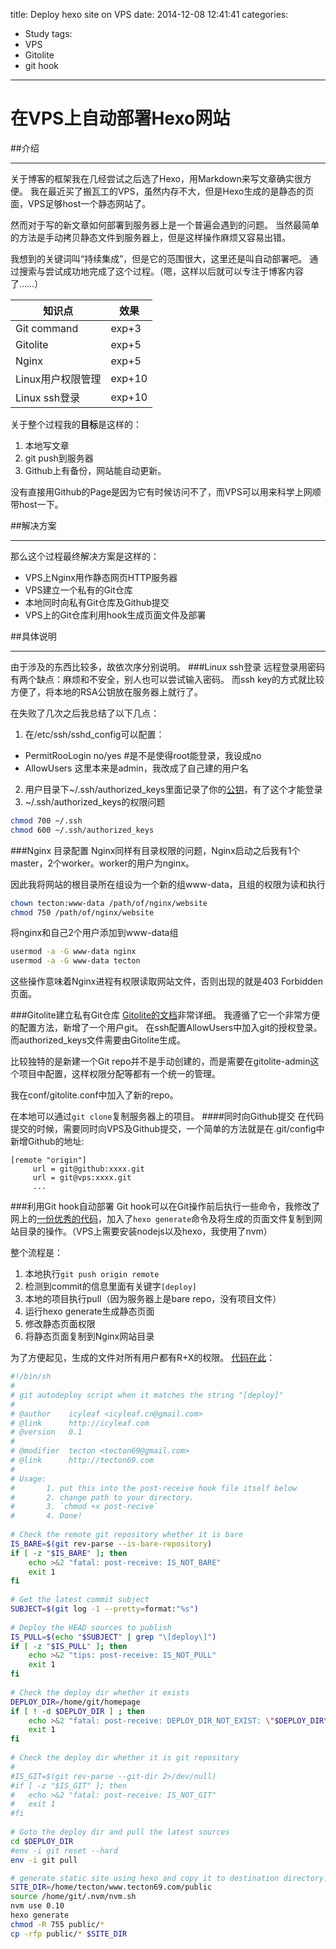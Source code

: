 title: Deploy hexo site on VPS
date: 2014-12-08 12:41:41
categories:
  - Study
tags:
  - VPS
  - Gitolite
  - git hook
---

在VPS上自动部署Hexo网站
=====================

##介绍
- - -
关于博客的框架我在几经尝试之后选了Hexo，用Markdown来写文章确实很方便。
我在最近买了搬瓦工的VPS，虽然内存不大，但是Hexo生成的是静态的页面，VPS足够host一个静态网站了。

然而对于写的新文章如何部署到服务器上是一个普遍会遇到的问题。
当然最简单的方法是手动拷贝静态文件到服务器上，但是这样操作麻烦又容易出错。

我想到的关键词叫“持续集成”，但是它的范围很大，这里还是叫自动部署吧。
通过搜索与尝试成功地完成了这个过程。（嗯，这样以后就可以专注于博客内容了……）

知识点 | 效果
------|-----
Git command|exp+3
Gitolite|exp+5
Nginx|exp+5
Linux用户权限管理|exp+10
Linux ssh登录|exp+10

<!-- more -->
关于整个过程我的**目标**是这样的：
1. 本地写文章
2. git push到服务器
3. Github上有备份，网站能自动更新。

没有直接用Github的Page是因为它有时候访问不了，而VPS可以用来科学上网顺带host一下。

##解决方案
- - -
那么这个过程最终解决方案是这样的：
* VPS上Nginx用作静态网页HTTP服务器
* VPS建立一个私有的Git仓库
* 本地同时向私有Git仓库及Github提交
* VPS上的Git仓库利用hook生成页面文件及部署

##具体说明
- - -
由于涉及的东西比较多，故依次序分别说明。
###Linux ssh登录
远程登录用密码有两个缺点：麻烦和不安全，别人也可以尝试输入密码。
而ssh key的方式就比较方便了，将本地的RSA公钥放在服务器上就行了。

在失败了几次之后我总结了以下几点：
1. 在/etc/ssh/sshd_config可以配置：
 * PermitRooLogin no/yes #是不是使得root能登录，我设成no
 * AllowUsers 这里本来是admin，我改成了自己建的用户名
2. 用户目录下~/.ssh/authorized_keys里面记录了你的[公钥](https://help.github.com/articles/generating-ssh-keys/)，有了这个才能登录
3. ~/.ssh/authorized_keys的权限问题
 ```sh
 chmod 700 ~/.ssh
 chmod 600 ~/.ssh/authorized_keys
 ```

###Nginx 目录配置
Nginx同样有目录权限的问题，Nginx启动之后我有1个master，2个worker。worker的用户为nginx。

因此我将网站的根目录所在组设为一个新的组www-data，且组的权限为读和执行
```sh
chown tecton:www-data /path/of/nginx/website
chmod 750 /path/of/nginx/website
```
将nginx和自己2个用户添加到www-data组
```sh
usermod -a -G www-data nginx
usermod -a -G www-data tecton
```
这些操作意味着Nginx进程有权限读取网站文件，否则出现的就是403 Forbidden页面。

###Gitolite建立私有Git仓库
[Gitolite的文档](http://gitolite.com/gitolite/install.html)非常详细。
我遵循了它一个非常方便的配置方法，新增了一个用户git。
在ssh配置AllowUsers中加入git的授权登录。
而authorized_keys文件需要由Gitolite生成。

比较独特的是新建一个Git repo并不是手动创建的，而是需要在gitolite-admin这个项目中配置，这样权限分配等都有一个统一的管理。

我在conf/gitolite.conf中加入了新的repo。

在本地可以通过`git clone`复制服务器上的项目。
####同时向Github提交
在代码提交的时候，需要同时向VPS及Github提交，一个简单的方法就是在.git/config中新增Github的地址:
```
[remote "origin"]
     url = git@github:xxxx.git
     url = git@vps:xxxx.git
     ...
```
###利用Git hook自动部署
Git hook可以在Git操作前后执行一些命令，我修改了网上的[一份优秀的代码](http://icyleaf.com/2012/03/apps-auto-deploy-with-git/)，加入了`hexo generate`命令及将生成的页面文件复制到网站目录的操作。（VPS上需要安装nodejs以及hexo，我使用了nvm）

整个流程是：
1. 本地执行`git push origin remote`
2. 检测到commit的信息里面有关键字`[deploy]`
3. 本地的项目执行pull（因为服务器上是bare repo，没有项目文件）
4. 运行hexo generate生成静态页面
5. 修改静态页面权限
6. 将静态页面复制到Nginx网站目录

为了方便起见，生成的文件对所有用户都有R+X的权限。
[代码在此](https://gist.github.com/tecton/c98f564763704d24cf0e)：
```sh
#!/bin/sh
#
# git autodeploy script when it matches the string "[deploy]"
#
# @author    icyleaf <icyleaf.cn@gmail.com>
# @link      http://icyleaf.com
# @version   0.1
#
# @modifier  tecton <tecton69@gmail.com>
# @link      http://tecton69.com
#
# Usage:
#       1. put this into the post-receive hook file itself below
#       2. change path to your directory.
#       3. `chmod +x post-recive` 
#       4. Done!
 
# Check the remote git repository whether it is bare
IS_BARE=$(git rev-parse --is-bare-repository)
if [ -z "$IS_BARE" ]; then
	echo >&2 "fatal: post-receive: IS_NOT_BARE"
	exit 1
fi
 
# Get the latest commit subject
SUBJECT=$(git log -1 --pretty=format:"%s")
 
# Deploy the HEAD sources to publish
IS_PULL=$(echo "$SUBJECT" | grep "\[deploy\]")
if [ -z "$IS_PULL" ]; then
	echo >&2 "tips: post-receive: IS_NOT_PULL"
	exit 1
fi
 
# Check the deploy dir whether it exists
DEPLOY_DIR=/home/git/homepage
if [ ! -d $DEPLOY_DIR ] ; then
	echo >&2 "fatal: post-receive: DEPLOY_DIR_NOT_EXIST: \"$DEPLOY_DIR\""
	exit 1
fi
 
# Check the deploy dir whether it is git repository
#
#IS_GIT=$(git rev-parse --git-dir 2>/dev/null)
#if [ -z "$IS_GIT" ]; then
#	echo >&2 "fatal: post-receive: IS_NOT_GIT"
#	exit 1
#fi
 
# Goto the deploy dir and pull the latest sources
cd $DEPLOY_DIR
#env -i git reset --hard
env -i git pull

# generate static site using hexo and copy it to destination directory.
SITE_DIR=/home/tecton/www.tecton69.com/public
source /home/git/.nvm/nvm.sh
nvm use 0.10
hexo generate
chmod -R 755 public/*
cp -rfp public/* $SITE_DIR
```